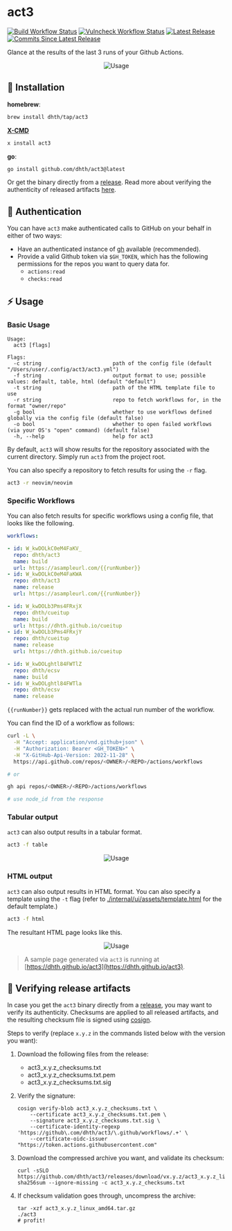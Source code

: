 # act3

[![Build Workflow Status](https://img.shields.io/github/actions/workflow/status/dhth/act3/build.yml?style=flat-square)](https://github.com/dhth/act3/actions/workflows/build.yml)
[![Vulncheck Workflow Status](https://img.shields.io/github/actions/workflow/status/dhth/act3/vulncheck.yml?style=flat-square&label=vulncheck)](https://github.com/dhth/act3/actions/workflows/vulncheck.yml)
[![Latest Release](https://img.shields.io/github/release/dhth/act3.svg?style=flat-square)](https://github.com/dhth/act3/releases/latest)
[![Commits Since Latest Release](https://img.shields.io/github/commits-since/dhth/act3/latest?style=flat-square)](https://github.com/dhth/act3/releases)

Glance at the results of the last 3 runs of your Github Actions.

<p align="center">
  <img src="https://tools.dhruvs.space/images/act3/act3-1.png" alt="Usage" />
</p>

💾 Installation
---

**homebrew**:

```sh
brew install dhth/tap/act3
```

**[X-CMD](https://x-cmd.com)**

```sh
x install act3
```

**go**:

```sh
go install github.com/dhth/act3@latest
```

Or get the binary directly from a [release][2]. Read more about verifying the
authenticity of released artifacts [here](#-verifying-release-artifacts).

🔑 Authentication
---

You can have `act3` make authenticated calls to GitHub on your behalf in either
of two ways:

- Have an authenticated instance of [gh](https://github.com/cli/cli) available
    (recommended).
- Provide a valid Github token via `$GH_TOKEN`, which has the following
    permissions for the repos you want to query data for.
    - `actions:read`
    - `checks:read`

⚡️ Usage
---

### Basic Usage

```text
Usage:
  act3 [flags]

Flags:
  -c string                       path of the config file (default "/Users/user/.config/act3/act3.yml")
  -f string                       output format to use; possible values: default, table, html (default "default")
  -t string                       path of the HTML template file to use
  -r string                       repo to fetch workflows for, in the format "owner/repo"
  -g bool                         whether to use workflows defined globally via the config file (default false)
  -o bool                         whether to open failed workflows (via your OS's "open" command) (default false)
  -h, --help                      help for act3
```

By default, `act3` will show results for the repository associated with the
current directory. Simply run `act3` from the project root.

You can also specify a repository to fetch results for using the `-r` flag.

```bash
act3 -r neovim/neovim
```

### Specific Workflows

You can also fetch results for specific workflows using a config file, that
looks like the following.

```yaml
workflows:

- id: W_kwDOLkC0eM4FaKV_
  repo: dhth/act3
  name: build
  url: https://asampleurl.com/{{runNumber}}
- id: W_kwDOLkC0eM4FaKWA
  repo: dhth/act3
  name: release
  url: https://asampleurl.com/{{runNumber}}

- id: W_kwDOLb3Pms4FRxjX
  repo: dhth/cueitup
  name: build
  url: https://dhth.github.io/cueitup
- id: W_kwDOLb3Pms4FRxjY
  repo: dhth/cueitup
  name: release
  url: https://dhth.github.io/cueitup

- id: W_kwDOLghtl84FWTlZ
  repo: dhth/ecsv
  name: build
- id: W_kwDOLghtl84FWTla
  repo: dhth/ecsv
  name: release
```

`{{runNumber}}` gets replaced with the actual run number of the workflow.

You can find the ID of a workflow as follows:

```bash
curl -L \
  -H "Accept: application/vnd.github+json" \
  -H "Authorization: Bearer <GH_TOKEN>" \
  -H "X-GitHub-Api-Version: 2022-11-28" \
  https://api.github.com/repos/<OWNER>/<REPO>/actions/workflows

# or

gh api repos/<OWNER>/<REPO>/actions/workflows

# use node_id from the response
```

### Tabular output

`act3` can also output results in a tabular format.

```bash
act3 -f table
```

<p align="center">
  <img src="https://tools.dhruvs.space/images/act3/act3-2.png" alt="Usage" />
</p>

### HTML output

`act3` can also output results in HTML format. You can also specify a template
using the `-t` flag (refer to
[./internal/ui/assets/template.html](./internal/ui/assets/template.html) for the
default template.)

```bash
act3 -f html
```

The resultant HTML page looks like this.

<p align="center">
  <img src="https://tools.dhruvs.space/images/act3/act3-html-1.png" alt="Usage" />
</p>

> A sample page generated via `act3` is running at
> [https://dhth.github.io/act3](https://dhth.github.io/act3).

🔐 Verifying release artifacts
---

In case you get the `act3` binary directly from a [release][2], you may want to
verify its authenticity. Checksums are applied to all released artifacts, and
the resulting checksum file is signed using
[cosign](https://docs.sigstore.dev/cosign/installation/).

Steps to verify (replace `x.y.z` in the commands listed below with the version
you want):

1. Download the following files from the release:

   - act3_x.y.z_checksums.txt
   - act3_x.y.z_checksums.txt.pem
   - act3_x.y.z_checksums.txt.sig

2. Verify the signature:

   ```shell
   cosign verify-blob act3_x.y.z_checksums.txt \
       --certificate act3_x.y.z_checksums.txt.pem \
       --signature act3_x.y.z_checksums.txt.sig \
       --certificate-identity-regexp 'https://github\.com/dhth/act3/\.github/workflows/.+' \
       --certificate-oidc-issuer "https://token.actions.githubusercontent.com"
   ```

3. Download the compressed archive you want, and validate its checksum:

   ```shell
   curl -sSLO https://github.com/dhth/act3/releases/download/vx.y.z/act3_x.y.z_linux_amd64.tar.gz
   sha256sum --ignore-missing -c act3_x.y.z_checksums.txt
   ```

3. If checksum validation goes through, uncompress the archive:

   ```shell
   tar -xzf act3_x.y.z_linux_amd64.tar.gz
   ./act3
   # profit!
   ```

[2]: https://github.com/dhth/act3/releases
